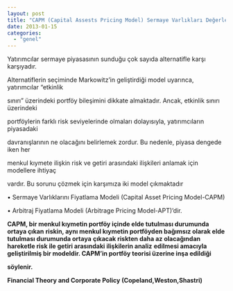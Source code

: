 ```yaml
---
layout: post
title: "CAPM (Capital Assests Pricing Model) Sermaye Varlıkları Değerleme Modeli Nedir?"
date: 2013-01-15
categories: 
  - "genel"
---
```


  

Yatırımcılar sermaye piyasasının sunduğu çok sayıda alternatifle karşı karşıyadır.

Alternatiflerin seçiminde Markowitz’in geliştirdiği model uyarınca, yatırımcılar “etkinlik

sınırı” üzerindeki portföy bileşimini dikkate almaktadır. Ancak, etkinlik sınırı üzerindeki

portföylerin farklı risk seviyelerinde olmaları dolayısıyla, yatırımcıların piyasadaki

davranışlarının ne olacağını belirlemek zordur. Bu nedenle, piyasa dengede iken her

menkul kıymete ilişkin risk ve getiri arasındaki ilişkileri anlamak için modellere ihtiyaç

vardır. Bu sorunu çözmek için karşımıza iki model çıkmaktadır

• Sermaye Varlıklarını Fiyatlama Modeli (Capital Asset Pricing Model-CAPM)

• Arbitraj Fiyatlama Modeli (Arbitrage Pricing Model-APT)’dir.

  

**CAPM, bir menkul kıymetin portföy içinde elde tutulması durumunda ortaya çıkan** **riskin, aynı menkul kıymetin portföyden bağımsız olarak elde tutulması durumunda ortaya** **çıkacak riskten daha az olacağından hareketle risk ile getiri arasındaki ilişkilerin analiz** **edilmesi amacıyla geliştirilmiş bir modeldir. CAPM’in portföy teorisi üzerine inşa edildiği**

**söylenir.**

**Financial Theory and Corporate Policy (Copeland,Weston,Shastri)**

